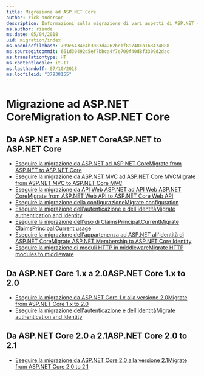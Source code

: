 ```yaml
---
title: Migrazione ad ASP.NET Core
author: rick-anderson
description: Informazioni sulla migrazione di vari aspetti di ASP.NET 4.x ad ASP.NET Core.
ms.author: riande
ms.date: 05/04/2018
uid: migration/index
ms.openlocfilehash: 709e6434e4b3083d4262bc1f89748ca163474888
ms.sourcegitcommit: 661d30492d5ef7bbca4f7e709f40d8f3309d2dac
ms.translationtype: HT
ms.contentlocale: it-IT
ms.lasthandoff: 07/10/2018
ms.locfileid: "37938155"
---
```

# <a name="migration-to-aspnet-core"></a><span data-ttu-id="8412c-103">Migrazione ad ASP.NET Core</span><span class="sxs-lookup"><span data-stu-id="8412c-103">Migration to ASP.NET Core</span></span>

## <a name="aspnet-to-aspnet-core"></a><span data-ttu-id="8412c-104">Da ASP.NET a ASP.NET Core</span><span class="sxs-lookup"><span data-stu-id="8412c-104">ASP.NET to ASP.NET Core</span></span>

* [<span data-ttu-id="8412c-105">Eseguire la migrazione da ASP.NET ad ASP.NET Core</span><span class="sxs-lookup"><span data-stu-id="8412c-105">Migrate from ASP.NET to ASP.NET Core</span></span>](xref:migration/proper-to-2x/index)
* [<span data-ttu-id="8412c-106">Eseguire la migrazione da ASP.NET MVC ad ASP.NET Core MVC</span><span class="sxs-lookup"><span data-stu-id="8412c-106">Migrate from ASP.NET MVC to ASP.NET Core MVC</span></span>](xref:migration/mvc)
* [<span data-ttu-id="8412c-107">Eseguire la migrazione da API Web ASP.NET ad API Web ASP.NET Core</span><span class="sxs-lookup"><span data-stu-id="8412c-107">Migrate from ASP.NET Web API to ASP.NET Core Web API</span></span>](xref:migration/webapi)
* [<span data-ttu-id="8412c-108">Eseguire la migrazione della configurazione</span><span class="sxs-lookup"><span data-stu-id="8412c-108">Migrate configuration</span></span>](xref:migration/configuration)
* [<span data-ttu-id="8412c-109">Eseguire la migrazione dell'autenticazione e dell'identità</span><span class="sxs-lookup"><span data-stu-id="8412c-109">Migrate authentication and Identity</span></span>](xref:migration/identity)
* [<span data-ttu-id="8412c-110">Eseguire la migrazione dell'uso di ClaimsPrincipal.Current</span><span class="sxs-lookup"><span data-stu-id="8412c-110">Migrate ClaimsPrincipal.Current usage</span></span>](xref:migration/claimsprincipal-current)
* [<span data-ttu-id="8412c-111">Eseguire la migrazione dell'appartenenza ad ASP.NET all'identità di ASP.NET Core</span><span class="sxs-lookup"><span data-stu-id="8412c-111">Migrate ASP.NET Membership to ASP.NET Core Identity</span></span>](xref:migration/proper-to-2x/membership-to-core-identity)
* [<span data-ttu-id="8412c-112">Eseguire la migrazione di moduli HTTP in middleware</span><span class="sxs-lookup"><span data-stu-id="8412c-112">Migrate HTTP modules to middleware</span></span>](xref:migration/http-modules)

## <a name="aspnet-core-1x-to-20"></a><span data-ttu-id="8412c-113">Da ASP.NET Core 1.x a 2.0</span><span class="sxs-lookup"><span data-stu-id="8412c-113">ASP.NET Core 1.x to 2.0</span></span>

* [<span data-ttu-id="8412c-114">Eseguire la migrazione da ASP.NET Core 1.x alla versione 2.0</span><span class="sxs-lookup"><span data-stu-id="8412c-114">Migrate from ASP.NET Core 1.x to 2.0</span></span>](xref:migration/1x-to-2x/index)
* [<span data-ttu-id="8412c-115">Eseguire la migrazione dell'autenticazione e dell'identità</span><span class="sxs-lookup"><span data-stu-id="8412c-115">Migrate authentication and Identity</span></span>](xref:migration/1x-to-2x/identity-2x)

## <a name="aspnet-core-20-to-21"></a><span data-ttu-id="8412c-116">Da ASP.NET Core 2.0 a 2.1</span><span class="sxs-lookup"><span data-stu-id="8412c-116">ASP.NET Core 2.0 to 2.1</span></span>

* [<span data-ttu-id="8412c-117">Eseguire la migrazione da ASP.NET Core 2.0 alla versione 2.1</span><span class="sxs-lookup"><span data-stu-id="8412c-117">Migrate from ASP.NET Core 2.0 to 2.1</span></span>](xref:migration/20_21)
